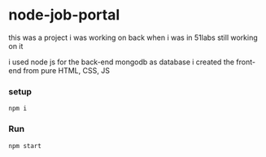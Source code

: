 # node-job-portal
this was a project i was working on back when i was in 51labs still working on it

i used node js for the back-end
mongodb as database
i created the front-end from pure HTML, CSS, JS

### setup
```
npm i
```

### Run
```
npm start
```




